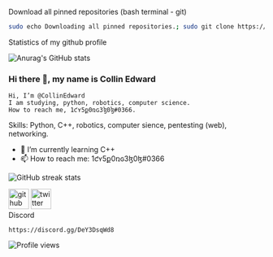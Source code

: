 Download all pinned repositories (bash terminal - git)
```bash
sudo echo Downloading all pinned repositories.; sudo git clone https://github.com/CollinEdward/CppTutorialWithExamples.git; git clone https://github.com/CollinEdward/DosSonosDeviceAutomatically.git; git clone https://github.com/CollinEdward/GettingUserInputToCalculateNumbers.git;git clone https://github.com/CollinEdward/PythonTutorial-Easy-to-Hard.git; git clone https://github.com/CollinEdward/DiceRollGameTemplate.git; git clone https://github.com/CollinEdward/Face_HandPasswordUnlocker.git; mkdir CollinEdwardRepos;sudo mv CppTutorialWithExamples CollinEdwardRepos;sudo mv DosSonosDeviceAutomatically CollinEdwardRepos;sudo mv GettingUserInputToCalculateNumbers CollinEdwardRepos;sudo mv PythonTutorial-Easy-to-Hard CollinEdwardRepos;sudo mv DiceRollGameTemplate CollinEdwardRepos; mv Face_HandPasswordUnlocker CollinEdwardRepos;echo \----------------------;echo Thanks for downloading my repositories.;echo \----------------------
```
Statistics of my github profile

![Anurag's GitHub stats](https://github-readme-stats.vercel.app/api?username=CollinEdward&theme=prussian&show_icons=true)

### Hi there 👋, my name is Collin  Edward

    Hi, I’m @CollinEdward
    I am studying, python, robotics, computer science.
    How to reach me, 1ƈʏ5ք0ռɢ3ɮ0ɮ#0366.

Skills: Python, C++, robotics, computer sience, pentesting (web), networking.

- 🌱 I’m currently learning C++ 
- 📫 How to reach me: 1ƈʏ5ք0ռɢ3ɮ0ɮ#0366 

![GitHub streak stats](https://github-readme-streak-stats.herokuapp.com/?user=CollinEdward)  


[<img src='https://cdn.jsdelivr.net/npm/simple-icons@3.0.1/icons/github.svg' alt='github' height='40'>](https://github.com/CollinEdward)  [<img src='https://cdn.jsdelivr.net/npm/simple-icons@3.0.1/icons/twitter.svg' alt='twitter' height='40'>](https://twitter.com/1cy5p0ng3b0b)  
Discord
```
https://discord.gg/DeY3DsqWd8

```
![Profile views](https://gpvc.arturio.dev/CollinEdward)
